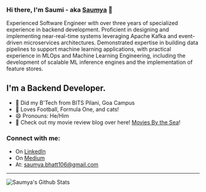 

### Hi there, I'm Saumi - aka [Saumya](https://saumya-bhatt.github.io/) 👋

Experienced Software Engineer with over three years of specialized experience in backend development. Proficient in designing and implementing near-real-time systems leveraging Apache Kafka and event-driven microservices architectures. Demonstrated expertise in building data pipelines to support machine learning applications, with practical experience in MLOps and Machine Learning Engineering, including the development of scalable ML inference engines and the implementation of feature stores.

## I'm a Backend Developer.
- 👯 Did my B'Tech from BITS Pilani, Goa Campus
- 🥅 Loves Football, Formula One, and cats!
- 😄 Pronouns: He/Him
- 🍿 Check out my movie review blog over here! [Movies By the Sea](https://movies-by-the-sea.github.io/)! 

### Connect with me:
- On [LinkedIn](https://www.linkedin.com/in/saumya-bhatt-2000/)
- On [Medium](https://medium.com/@SaumyaBhatt106)
- At: saumya.bhatt106@gmail.com
  
---

<img align="left" alt="Saumya's Github Stats" src="https://github-readme-stats.vercel.app/api?username=Saumya-Bhatt&show_icons=true&hide_border=true" />
